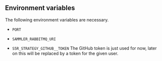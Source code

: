 ## Environment variables

The following environment variables are necessary.

- `PORT`
- `SAMMLER_RABBITMQ_URI`


- `S5R_STRATEGY_GITHUB__TOKEN`
The GitHub token is just used for now, later on this will be replaced by a token for the given user.